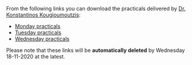 From the following links you can download the practicals delivered by [Dr. Konstantinos Kougioumoutzis](www.kkougiou.com):  

- [Monday practicals](https://transferxl.com/08jHWYyN1M8kSk)
- [Tuesday practicals](https://transferxl.com/08vNR8FsrLr2yY)
- [Wednesday practicals](https://transferxl.com/08j0B2Nc21ZgPh) 

Please note that these links will be **automatically deleted** by Wednesday 18-11-2020 at the latest.
